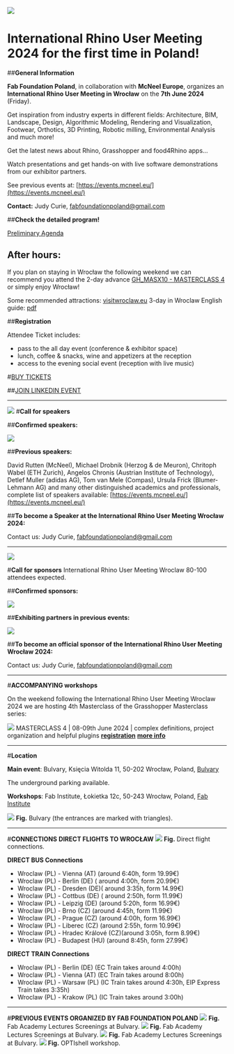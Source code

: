 









![](nav/assets/events/IRUM-banner.png)

# **International Rhino User Meeting 2024 for the first time in Poland!**

##**General Information**

**Fab Foundation Poland**, in collaboration with **McNeel Europe**, organizes an **International Rhino User Meeting in Wrocław** on the **7th June 2024** (Friday).

Get inspiration from industry experts in different fields: Architecture, BIM, Landscape, Design, Algorithmic Modeling, Rendering and Visualization, Footwear, Orthotics, 3D Printing, Robotic milling, Environmental Analysis and much more!

Get the latest news about Rhino, Grasshopper and food4Rhino apps...

Watch presentations and get hands-on with live software demonstrations from our exhibitor partners.

See previous events at: [https://events.mcneel.eu/](https://events.mcneel.eu/)

**Contact:** Judy Curie, fabfoundationpoland@gmail.com



##**Check the detailed program!**



[Preliminary Agenda](https://docs.google.com/document/d/1o1dcEfPtly8Wxo-IktzwI-nctwLoe6BelZDURPr2yFs/edit?usp=sharing)

## **After hours:**
If you plan on staying in Wrocław the following weekend we can recommend you attend the 2-day advance [GH_MASX10 - MASTERCLASS 4](https://fabfoundation.pl/ghmasterclass/) or simply enjoy Wrocław!

Some recommended attractions: [visitwroclaw.eu](https://visitwroclaw.eu/en/)
3-day in Wroclaw English guide: [pdf](https://visitwroclaw.eu/en/files-en/dokumenty/6535/3%20days%20in%20Wroclaw_EN.pdf)

##**Registration**


Attendee Ticket includes:

 - pass to the all day event (conference & exhibitor space)
 - lunch, coffee & snacks, wine and appetizers at the reception
 - access to the evening social event  (reception with live music)




#[BUY TICKETS](https://forms.gle/djkDeWRhGhALTpyv8)


##[JOIN LINKEDIN EVENT](https://www.linkedin.com/events/internationalrhinousermeeting207183176715462918144/)

_________




![](nav/assets/events/call-speakers.jpg)
#**Call for speakers**


##**Confirmed speakers:**

![](nav/assets/events/RUM10.png)


##**Previous speakers:**

David Rutten (McNeel), Michael Drobnik (Herzog & de Meuron), Chritoph Wabel (ETH Zurich), Angelos Chronis (Austrian Institute of Technology), Detlef Muller (adidas AG), Tom van Mele (Compas), Ursula Frick (Blumer-Lehmann AG)
and many other distinguished academics and professionals, complete list of speakers available: [https://events.mcneel.eu/](https://events.mcneel.eu/)


##**To become a Speaker at the International Rhino User Meeting Wrocław 2024:**

Contact us: Judy Curie, fabfoundationpoland@gmail.com


___________
![](nav/assets/events/call-sponsors.jpg)

#**Call for sponsors**
International Rhino User Meeting Wroclaw
80-100 attendees expected.


##**Confirmed sponsors:**

![](nav/assets/events/sponsors-confirmed.png)

##**Exhibiting partners in previous events:**

![](nav/assets/events/partners-logos.png)


##**To become an official sponsor of the International Rhino User Meeting Wrocław 2024:**

 Contact us: Judy Curie, fabfoundationpoland@gmail.com




______
#**ACCOMPANYING workshops**

On the weekend following the International Rhino User Meeting Wroclaw 2024 we are hosting 4th Masterclass of the Grasshopper Masterclass series:

![](nav/assets/events/GH_M4.jpg)
MASTERCLASS 4 | 08-09th June 2024 | complex definitions, project organization and helpful plugins
[**registration**](https://forms.gle/rX2ixT3q4DdfnPGD9)
[**more info**](https://fabfoundation.pl/ghmasterclass/)
_______
#**Location**

**Main event**: Bulvary, Księcia Witolda 11, 50-202 Wrocław, Poland, [Bulvary](https://bulvary.pl/)

The underground parking available.


**Workshops**: Fab Institute, Łokietka 12c, 50-243 Wrocław, Poland, [Fab Institute](https://fabfoundation.pl/nav/fablabs/fab-institute/)

![](nav/assets/events/RUM-location.jpg)
**Fig.**  Bulvary (the entrances are marked with triangles).
____________
#**CONNECTIONS**
**DIRECT FLIGHTS TO WROCŁAW**
![](nav/assets/events/flight-map-light.jpg)
**Fig.**  Direct flight connections.

**DIRECT BUS Connections**

- Wroclaw (PL) - Vienna (AT) (around 6:40h, form 19.99€)
- Wroclaw (PL) - Berlin (DE) ( around 4:00h, form 20.99€)
- Wroclaw (PL) - Dresden (DE)( around 3:35h, form 14.99€)
- Wroclaw (PL) - Cottbus (DE) ( around 2:50h, form 11.99€)
- Wroclaw (PL) - Leipzig (DE) (around  5:20h, form 16.99€)
- Wroclaw (PL) - Brno (CZ) (around 4:45h, form 11.99€)
- Wroclaw (PL) - Prague (CZ) (around 4:00h, form 16.99€)
- Wroclaw (PL) - Liberec (CZ) (around 2:55h, form 10.99€)
- Wroclaw (PL) - Hradec Králové (CZ)(around 3:05h, form 8.99€)
- Wroclaw (PL) - Budapest (HU) (around 8:45h, form 27.99€)

**DIRECT TRAIN Connections**

- Wroclaw (PL) - Berlin (DE) (EC Train takes around 4:00h)
- Wroclaw (PL) - Vienna (AT) (EC Train takes around 8:00h)
- Wroclaw (PL) -  Warsaw (PL) (IC Train takes around 4:30h, EIP Express Train takes 3:35h)
- Wroclaw (PL) - Krakow (PL) (IC Train takes around 3:00h)
_____

#**PREVIOUS EVENTS ORGANIZED BY FAB FOUNDATION POLAND**
![](nav/assets/events/fab-academy-1-2.jpg)
**Fig.**  Fab Academy Lectures Screenings at Bulvary.
![](nav/assets/events/fab-academy-2-2.jpg)
**Fig.**  Fab Academy Lectures Screenings at Bulvary.
![](nav/assets/events/fab-academy-3-2.jpg)
**Fig.**  Fab Academy Lectures Screenings at Bulvary.
![](nav/assets/events/optishell.jpg)
**Fig.**  OPTIshell workshop.
